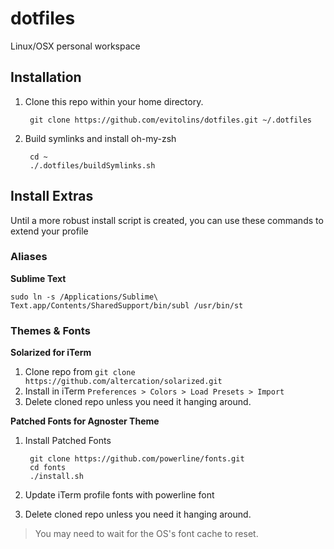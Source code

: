dotfiles
===============================================================================
Linux/OSX personal workspace


Installation
-------------------------------------------------------------------------------
1. Clone this repo within your home directory.

        git clone https://github.com/evitolins/dotfiles.git ~/.dotfiles
2. Build symlinks and install oh-my-zsh

        cd ~
        ./.dotfiles/buildSymlinks.sh



Install Extras
-------------------------------------------------------------------------------
Until a more robust install script is created, you can use these commands to extend your profile

### Aliases
__Sublime Text__

    sudo ln -s /Applications/Sublime\ Text.app/Contents/SharedSupport/bin/subl /usr/bin/st


### Themes & Fonts
__Solarized for iTerm__

1. Clone repo from `git clone https://github.com/altercation/solarized.git`
2. Install in iTerm `Preferences > Colors > Load Presets > Import`
3. Delete cloned repo unless you need it hanging around.

__Patched Fonts for Agnoster Theme__

1. Install Patched Fonts

        git clone https://github.com/powerline/fonts.git
        cd fonts
        ./install.sh

2. Update iTerm profile fonts with powerline font
3. Delete cloned repo unless you need it hanging around.

> You may need to wait for the OS's font cache to reset.